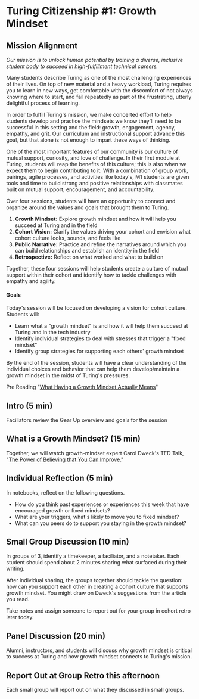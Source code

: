 # Turing Citizenship #1: Growth Mindset

## Mission Alignment
*Our mission is to unlock human potential by training a diverse, inclusive student body to succeed in high-fulfillment technical careers.*

Many students describe Turing as one of the most challenging experiences of their lives. On top of new material and a heavy workload, Turing requires you to learn in new ways, get comfortable with the discomfort of not always knowing where to start, and fail repeatedly as part of the frustrating, utterly delightful process of learning.

In order to fulfill Turing's mission, we make concerted effort to help students develop and practice the mindsets we know they'll need to be successful in this setting and the field: growth, engagement, agency, empathy, and grit. Our curriculum and instructional support advance this goal, but that alone is not enough to impart these ways of thinking.

One of the most important features of our community is our culture of mutual support, curiosity, and love of challenge. In their first module at Turing, students will reap the benefits of this culture; this is also when we expect them to begin contributing to it. With a combination of group work, pairings, agile processes, and activities like today's, M1 students are given tools and time to build strong and positive relationships with classmates built on mutual support, encouragement, and accountability.

Over four sessions, students will have an opportunity to connect and organize around the values and goals that brought them to Turing.

  1. **Growth Mindset:** Explore growth mindset and how it will help you succeed at Turing and in the field
  2. **Cohort Vision:** Clarify the values driving your cohort and envision what cohort culture looks, sounds, and feels like
  3. **Public Narrative:** Practice and refine the narratives around which you can build relationships and establish an identity in the field
  4. **Retrospective:** Reflect on what worked and what to build on

Together, these four sessions will help students create a culture of mutual support within their cohort and identify how to tackle challenges with empathy and agility.  

#### Goals
Today's session will be focused on developing a vision for cohort culture. Students will:

* Learn what a "growth mindset" is and how it will help them succeed at Turing and in the tech industry
* Identify individual strategies to deal with stresses that trigger a "fixed mindset"
* Identify group strategies for supporting each others' growth mindset

By the end of the session, students will have a clear understanding of the individual choices and behavior that can help them develop/maintain a growth mindset in the midst of Turing's pressures.  

Pre Reading "[What Having a Growth Mindset Actually Means](https://hbr.org/2016/01/what_having_a_growth_mindset_actually_means)"
## Intro (5 min)
Faciliators review the Gear Up overview and goals for the session

## What is a Growth Mindset? (15 min)
Together, we will watch growth-mindset expert Carol Dweck's TED Talk, "[The Power of Believing that You Can Improve](https://www.ted.com/talks/carol_dweck_the_power_of_believing_that_you_can_improve)."

## Individual Reflection (5 min)
In notebooks, reflect on the following questions.
  * How do you think past experiences or experiences this week that have encouraged growth or fixed mindsets?
  * What are your triggers, what's likely to move you to fixed mindset?
  * What can you peers do to support you staying in the growth mindset?

## Small Group Discussion (10 min)
In groups of 3, identify a timekeeper, a faciliator, and a notetaker.  Each student should spend about 2 minutes sharing what surfaced during their writing.

After individual sharing, the groups together should tackle the question: how can you support each other in creating a cohort culture that supports growth mindset. You might draw on Dweck's suggestions from the article you read.

Take notes and assign someone to report out for your group in cohort retro later today.

## Panel Discussion (20 min)
Alumni, instructors, and students will discuss why growth mindset is critical to success at Turing and how growth mindset connects to Turing's mission.

## Report Out at Group Retro this afternoon
Each small group will report out on what they discussed in small groups.
